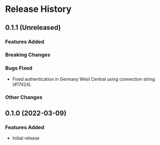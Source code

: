 # Release History

## 0.1.1 (Unreleased)

### Features Added

### Breaking Changes

### Bugs Fixed
* Fixed authentication in Germany West Central using connection string (#17424).

### Other Changes

## 0.1.0 (2022-03-09)

### Features Added
* Initial release

